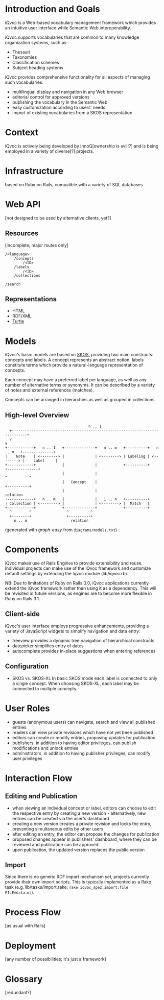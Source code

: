 Introduction and Goals
======================

iQvoc is a Web-based vocabulary management framework which provides an
intuitive user interface while Semantic Web interoperability.

iQvoc supports vocabularies that are common to many knowledge organization
systems, such as:

* Thesauri
* Taxonomies
* Classification schemes
* Subject heading systems

iQvoc provides comprehensive functionality for all aspects of managing such
vocabularies:

* multilingual display and navigation in any Web browser
* editorial control for approved versions
* publishing the vocabulary in the Semantic Web
* easy customization according to users' needs
* import of existing vocabularies from a SKOS representation


Context
=======

iQvoc is actively being developed by innoQ[ownership is evil!?] and is being
employed in a variety of diverse[?] projects.


Infrastructure
==============

based on Ruby on Rails, compatible with a variety of SQL databases


Web API
=======

[not designed to be used by alternative clients, yet?]

Resources
---------

[incomplete; major routes only]

    /<language>
        /concepts
            /<ID>
        /labels
            /<ID>
        /collections

    /search


Representations
---------------

* HTML
* RDF/XML
* [Turtle](http://www.w3.org/TeamSubmission/turtle/ "Terse RDF Triple Language")


Models
======

iQvoc's basic models are based on
[SKOS](http://www.w3.org/TR/skos-reference/ "Simple Knowledge Organization System"),
providing two main constructs: concepts and labels. A concept represents an
abstract notion, labels constitute terms which provide a natural-language
representation of concepts.

Each concept may have a preferred label per language, as well as any number of
alternative terms or synonyms. It can be described by a variety of notes and
external references (matches).

Concepts can be arranged in hierarchies as well as grouped in collections.

High-level Overview
-------------------

                                          n .. 1
      +-----------------------------------------------------------------------------+
      v                                                                             v
    +------------+   n .. 1   +--------------+   n .. m   +----------+   n .. m   +--------------+
    |    Note    | <--------> |              | <--------> | Labeling | <--------> |    Label     |
    +------------+            |              |            +----------+            +--------------+
                              |              |                                      ^          ^
                              |   Concept    |                                      +----------+
                              |              |                                        relation
    +------------+   n .. m   |              |   1 .. n   +----------+
    | Collection | <--------> |              | <--------> |  Match   |
    +------------+            +--------------+            +----------+
      ^        ^                ^          ^
      +--------+                +----------+
        n .. m                    relation

(generated with *graph-easy* from `diagrams/models.txt`)


Components
==========

iQvoc makes use of Rails Engines to provide extensibility and reuse. Individual
projects can make use of the iQvoc framework and customize default settings by
extending the Iqvoc module (lib/iqvoc.rb).

NB: Due to limitations of Ruby on Rails 3.0, iQvoc applications currently extend
the iQvoc framework rather than using it as a dependency. This will be revisited
in future versions, as engines are to become more flexible in Ruby on Rails 3.1.

Client-side
-----------

iQvoc's user interface employs progressive enhancements, providing a variety of
JavaScript widgets to simplify navigation and data entry:

* treeview
  provides a dynamic tree navigation of hierarchical constructs
* datepicker
  simplifies entry of dates
* autocomplete
  provides in-place suggestions when entering references

Configuration
-------------

* SKOS vs. SKOS-XL
  In basic SKOS mode each label is connected to only a single concept.
  When choosing SKOS-XL, each label may be connected to multiple concepts.


User Roles
==========

* guests (anonymous users) can navigate, search and view all published entries
* readers can view private revisions which have not yet been published
* editors can create or modify entries, proposing updates for publication
* publishers, in addition to having editor privileges, can publish
  modifications and unlock entries
* administrators, in addition to having publisher privileges, can modify user
  privileges


Interaction Flow
================

Editing and Publication
-----------------------

* when viewing an individual concept or label, editors can choose to edit the
  respective entry by creating a new version - alternatively, new entries can
  be created via the user's dashboard
* creating a new version creates a private revision and locks the entry,
  preventing simultaneous edits by other users
* after editing an entry, the editor can propose the changes for publication
* proposed changes appear in publishers' dashboard, where they can be reviewed
  and publication can be approved
* upon publication, the updated version replaces the public version


Import
------

Since there is no generic RDF import mechanism yet, projects currently provide
their own import scripts. This is typically implemented as a Rake task (e.g.
lib/tasks/import.rake; `rake iqvoc_spez:import:file FILE=data.nt`).


Process Flow
============

[as usual with Rails]


Deployment
==========

[any number of possibilities; it's just a framework]


Glossary
========

[redundant?]
